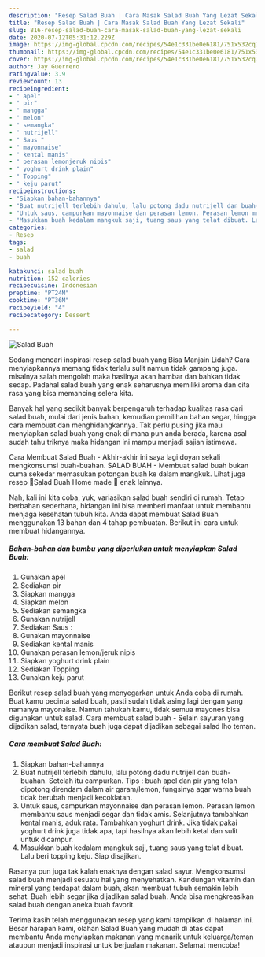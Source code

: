 ```yaml
---
description: "Resep Salad Buah | Cara Masak Salad Buah Yang Lezat Sekali"
title: "Resep Salad Buah | Cara Masak Salad Buah Yang Lezat Sekali"
slug: 816-resep-salad-buah-cara-masak-salad-buah-yang-lezat-sekali
date: 2020-07-12T05:31:12.229Z
image: https://img-global.cpcdn.com/recipes/54e1c331be0e6181/751x532cq70/salad-buah-foto-resep-utama.jpg
thumbnail: https://img-global.cpcdn.com/recipes/54e1c331be0e6181/751x532cq70/salad-buah-foto-resep-utama.jpg
cover: https://img-global.cpcdn.com/recipes/54e1c331be0e6181/751x532cq70/salad-buah-foto-resep-utama.jpg
author: Jay Guerrero
ratingvalue: 3.9
reviewcount: 13
recipeingredient:
- " apel"
- " pir"
- " mangga"
- " melon"
- " semangka"
- " nutrijell"
- " Saus "
- " mayonnaise"
- " kental manis"
- " perasan lemonjeruk nipis"
- " yoghurt drink plain"
- " Topping"
- " keju parut"
recipeinstructions:
- "Siapkan bahan-bahannya"
- "Buat nutrijell terlebih dahulu, lalu potong dadu nutrijell dan buah-buahan. Setelah itu campurkan. Tips : buah apel dan pir yang telah dipotong direndam dalam air garam/lemon, fungsinya agar warna buah tidak berubah menjadi kecoklatan."
- "Untuk saus, campurkan mayonnaise dan perasan lemon. Perasan lemon membantu saus menjadi segar dan tidak amis. Selanjutnya tambahkan kental manis, aduk rata. Tambahkan yoghurt drink. Jika tidak pakai yoghurt drink juga tidak apa, tapi hasilnya akan lebih ketal dan sulit untuk dicampur."
- "Masukkan buah kedalam mangkuk saji, tuang saus yang telat dibuat. Lalu beri topping keju. Siap disajikan."
categories:
- Resep
tags:
- salad
- buah

katakunci: salad buah 
nutrition: 152 calories
recipecuisine: Indonesian
preptime: "PT24M"
cooktime: "PT36M"
recipeyield: "4"
recipecategory: Dessert

---
```



![Salad Buah](https://img-global.cpcdn.com/recipes/54e1c331be0e6181/751x532cq70/salad-buah-foto-resep-utama.jpg)

Sedang mencari inspirasi resep salad buah yang Bisa Manjain Lidah? Cara menyiapkannya memang tidak terlalu sulit namun tidak gampang juga. misalnya salah mengolah maka hasilnya akan hambar dan bahkan tidak sedap. Padahal salad buah yang enak seharusnya memiliki aroma dan cita rasa yang bisa memancing selera kita.

Banyak hal yang sedikit banyak berpengaruh terhadap kualitas rasa dari salad buah, mulai dari jenis bahan, kemudian pemilihan bahan segar, hingga cara membuat dan menghidangkannya. Tak perlu pusing jika mau menyiapkan salad buah yang enak di mana pun anda berada, karena asal sudah tahu triknya maka hidangan ini mampu menjadi sajian istimewa.

Cara Membuat Salad Buah - Akhir-akhir ini saya lagi doyan sekali mengkonsumsi buah-buahan. SALAD BUAH - Membuat salad buah bukan cuma sekedar memasukan potongan buah ke dalam mangkuk. Lihat juga resep 🍓Salad Buah Home made 🍇 enak lainnya.


Nah, kali ini kita coba, yuk, variasikan salad buah sendiri di rumah. Tetap berbahan sederhana, hidangan ini bisa memberi manfaat untuk membantu menjaga kesehatan tubuh kita. Anda dapat membuat Salad Buah menggunakan 13 bahan dan 4 tahap pembuatan. Berikut ini cara untuk membuat hidangannya.

<!--inarticleads1-->

##### Bahan-bahan dan bumbu yang diperlukan untuk menyiapkan Salad Buah:

1. Gunakan  apel
1. Sediakan  pir
1. Siapkan  mangga
1. Siapkan  melon
1. Sediakan  semangka
1. Gunakan  nutrijell
1. Sediakan  Saus :
1. Gunakan  mayonnaise
1. Sediakan  kental manis
1. Gunakan  perasan lemon/jeruk nipis
1. Siapkan  yoghurt drink plain
1. Sediakan  Topping
1. Gunakan  keju parut


Berikut resep salad buah yang menyegarkan untuk Anda coba di rumah. Buat kamu pecinta salad buah, pasti sudah tidak asing lagi dengan yang namanya mayonaise. Namun tahukah kamu, tidak semua mayones bisa digunakan untuk salad. Cara membuat salad buah - Selain sayuran yang dijadikan salad, ternyata buah juga dapat dijadikan sebagai salad lho teman. 

<!--inarticleads2-->

##### Cara membuat Salad Buah:

1. Siapkan bahan-bahannya
1. Buat nutrijell terlebih dahulu, lalu potong dadu nutrijell dan buah-buahan. Setelah itu campurkan. Tips : buah apel dan pir yang telah dipotong direndam dalam air garam/lemon, fungsinya agar warna buah tidak berubah menjadi kecoklatan.
1. Untuk saus, campurkan mayonnaise dan perasan lemon. Perasan lemon membantu saus menjadi segar dan tidak amis. Selanjutnya tambahkan kental manis, aduk rata. Tambahkan yoghurt drink. Jika tidak pakai yoghurt drink juga tidak apa, tapi hasilnya akan lebih ketal dan sulit untuk dicampur.
1. Masukkan buah kedalam mangkuk saji, tuang saus yang telat dibuat. Lalu beri topping keju. Siap disajikan.


Rasanya pun juga tak kalah enaknya dengan salad sayur. Mengkonsumsi salad buah menjadi sesuatu hal yang menyehatkan. Kandungan vitamin dan mineral yang terdapat dalam buah, akan membuat tubuh semakin lebih sehat. Buah lebih segar jika dijadikan salad buah. Anda bisa mengkreasikan salad buah dengan aneka buah favorit. 

Terima kasih telah menggunakan resep yang kami tampilkan di halaman ini. Besar harapan kami, olahan Salad Buah yang mudah di atas dapat membantu Anda menyiapkan makanan yang menarik untuk keluarga/teman ataupun menjadi inspirasi untuk berjualan makanan. Selamat mencoba!
